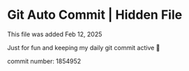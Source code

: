 # Git Auto Commit | Hidden File

This file was added Feb 12, 2025

Just for fun and keeping my daily git commit active 🤪

commit number: 1854952
